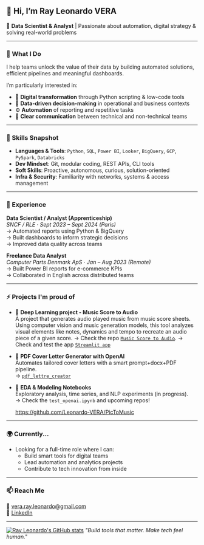 ## 👋 Hi, I’m Ray Leonardo VERA

🎯 **Data Scientist & Analyst** | Passionate about automation, digital strategy & solving real-world problems

---

### 🚀 What I Do

I help teams unlock the value of their data by building automated solutions, efficient pipelines and meaningful dashboards.

I’m particularly interested in:
- 🔁 **Digital transformation** through Python scripting & low-code tools
- 🧠 **Data-driven decision-making** in operational and business contexts
- ⚙️ **Automation** of reporting and repetitive tasks
- 💬 **Clear communication** between technical and non-technical teams

---

### 🧠 Skills Snapshot

- **Languages & Tools**: `Python`, `SQL`, `Power BI`, `Looker`, `BigQuery`, `GCP`, `PySpark`, `Databricks`
- **Dev Mindset**: Git, modular coding, REST APIs, CLI tools
- **Soft Skills**: Proactive, autonomous, curious, solution-oriented
- **Infra & Security**: Familiarity with networks, systems & access management

---

### 💼 Experience

**Data Scientist / Analyst (Apprenticeship)**  
_SNCF / RLE · Sept 2023 – Sept 2024 (Paris)_  
→ Automated reports using Python & BigQuery  
→ Built dashboards to inform strategic decisions  
→ Improved data quality across teams

**Freelance Data Analyst**  
_Computer Parts Denmark ApS · Jan – Aug 2023 (Remote)_  
→ Built Power BI reports for e-commerce KPIs  
→ Collaborated in English across distributed teams

---

### ⚡ Projects I'm proud of

- 🎼 **Deep Learning project - Music Score to Audio**  
  A project that generates audio played music from music score sheets. Using computer vision and music generation models, this tool analyzes visual elements like notes, dynamics and tempo to recreate an audio piece of a given score.
  → Check the repo [`Music Score to Audio`](https://github.com/Leonardo-VERA/PicToMusic).
  → Check and test the app [`Streamlit app`](sonatabene.streamlit.app/)
  
- 🧾 **PDF Cover Letter Generator with OpenAI**  
  Automates tailored cover letters with a smart prompt+docx+PDF pipeline.  
  → [`pdf_lettre_creator`](https://github.com/Leonardo-VERA/pdf_lettre_creator)

- 🧪 **EDA & Modeling Notebooks**  
  Exploratory analysis, time series, and NLP experiments (in progress).  
  → Check the `test_openai.ipynb` and upcoming repos!




  https://github.com/Leonardo-VERA/PicToMusic

---

### 🌍 Currently...

- Looking for a full-time role where I can:
  - Build smart tools for digital teams  
  - Lead automation and analytics projects  
  - Contribute to tech innovation from inside

---

### 📫 Reach Me

📧 vera.ray.leonardo@gmail.com  
🔗 [LinkedIn](https://www.linkedin.com/in/rayleonardovera)

---
[![Ray Leonardo's GitHub stats](https://github-readme-stats.vercel.app/api?username=Leonardo-VERA&show_icons=true&theme=radical&hide_rank=false)](https://github.com/anuraghazra/github-readme-stats)
_"Build tools that matter. Make tech feel human."_  
